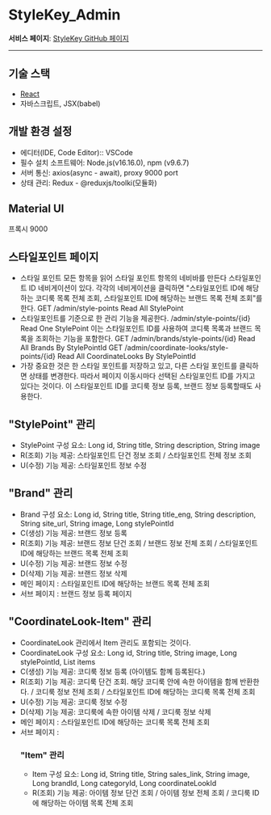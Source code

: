 # StyleKey_Admin
 **서비스 페이지**: [StyleKey GitHub 페이지](https://github.com/styleKey)

---
## 기술 스택
- [React](https://ko.legacy.reactjs.org/docs/getting-started.html)
- 자바스크립트, JSX(babel)

## 개발 환경 설정
- 에디터(IDE, Code Editor):: VSCode
- 필수 설치 소프트웨어: Node.js(v16.16.0), npm (v9.6.7)
- 서버 통신: axios(async - await), proxy 9000 port
- 상태 관리: Redux - @reduxjs/toolki(모듈화)

Material UI
----
프록시 9000
## 스타일포인트 페이지
- 스타일 포인트 모든 항목을 읽어 스타일 포인트 항목의 네비바를 만든다 스타일포인트 ID 네비게이션이 있다. 각각의 네비게이션을 클릭하면 "스타일포인트 ID에 해당하는 코디룩 목록 전체 조회, 스타일포인트 ID에 해당하는 브랜드 목록 전체 조회"를 한다. GET
/admin/style-points
Read All StylePoint
- 스타일포인트를 기준으로 한 관리 기능을 제공한다. /admin/style-points/{id}
Read One StylePoint 이는 스타일포인트 ID를 사용하여 코디룩 목록과 브랜드 목록을 조회하는 기능을 포함한다. GET
/admin/brands/style-points/{id}
Read All Brands By StylePointId
GET
/admin/coordinate-looks/style-points/{id}
Read All CoordinateLooks By StylePointId
- 가장 중요한 것은 한 스타일 포인트를 저장하고 있고, 다른 스타일 포인트를 클릭하면 상태를 변경한다. 따라서 페이지 이동시마다 선택된 스타일포인트 ID를 가지고 있다는 것이다. 이 스타일포인트 ID를 코디룩 정보 등록, 브랜드 정보 등록할때도 사용한다.


## "StylePoint" 관리
- StylePoint 구성 요소: Long id, String title, String description, String image
- R(조회) 기능 제공: 스타일포인트 단건 정보 조회 / 스타일포인트 전체 정보 조회
- U(수정) 기능 제공: 스타일포인트 정보 수정

## "Brand" 관리
- Brand 구성 요소: Long id, String title, String title_eng, String description, String site_url, String image, Long stylePointId
- C(생성) 기능 제공: 브랜드 정보 등록
- R(조회) 기능 제공: 브랜드 정보 단건 조회 / 브랜드 정보 전체 조회 / 스타일포인트 ID에 해당하는 브랜드 목록 전체 조회
- U(수정) 기능 제공: 브랜드 정보 수정
- D(삭제) 기능 제공: 브랜드 정보 삭제
- 메인 페이지 : 스타일포인트 ID에 해당하는 브랜드 목록 전체 조회
- 서브 페이지 : 브랜드 정보 등록 페이지


## "CoordinateLook-Item" 관리
- CoordinateLook 관리에서 Item 관리도 포함되는 것이다.
- CoordinateLook 구성 요소: Long id, String title, String image, Long stylePointId, List<ItemResponse> items
- C(생성) 기능 제공: 코디룩 정보 등록 (아이템도 함꼐 등록된다.)
- R(조회) 기능 제공: 코디룩 단건 조회. 해당 코디룩 안에 속한 아이템을 함께 반환한다. / 코디룩 정보 전체 조회 / 스타일포인트 ID에 해당하는 코디룩 목록 전체 조회
- U(수정) 기능 제공: 코디룩 정보 수정
- D(삭제) 기능 제공: 코디룩에 속한 아이템 삭제 / 코디룩 정보 삭제
- 메인 페이지 : 스타일포인트 ID에 해당하는 코디룩 목록 전체 조회
- 서브 페이지 :
  ### "Item" 관리
  - Item 구성 요소: Long id, String title, String sales_link, String image, Long brandId, Long categoryId, Long coordinateLookId
  - R(조회) 기능 제공: 아이템 정보 단건 조회 / 아이템 정보 전체 조회 / 코디룩 ID에 해당하는 아이템 목록 전체 조회




